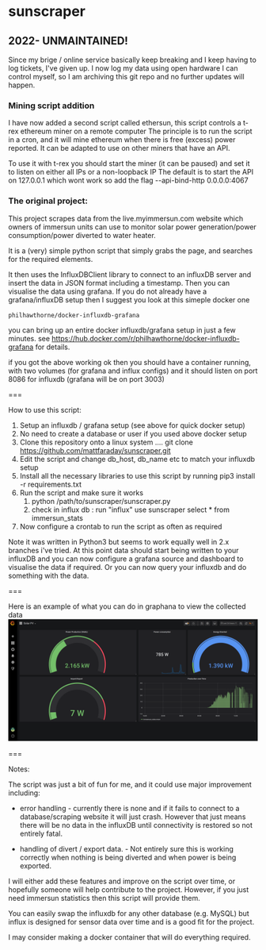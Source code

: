 # sunscraper


## 2022- UNMAINTAINED!

Since my brige / online service basically keep breaking and I keep having to log tickets, I've given up. 
I now log my data using open hardware I can control myself, so I am archiving this git repo and no further updates will happen.





### Mining script addition

I have now added a second script called ethersun, this script controls a t-rex ethereum miner on a remote computer 
The principle is to run the script in a cron, and it will mine ethereum when there is free (excess) power reported. 
It can be adapted to use on other miners that have an API. 

To use it with t-rex you should start the miner (it can be paused) and set it to listen on either all IPs or a non-loopback IP 
The default is to start the API on 127.0.0.1 which wont work so add the flag --api-bind-http 0.0.0.0:4067 


### The original project: 


This project scrapes data from the live.myimmersun.com website which owners of immersun units 
can use to monitor solar power generation/power consumption/power diverted to water heater. 

It is a (very) simple python script that simply grabs the page, and searches for the required
elements. 

It then uses the InfluxDBClient library to connect to an influxDB server and insert the data
in JSON format including a timestamp. Then you can visualise the data using grafana. If you 
do not already have a grafana/influxDB setup then I suggest you look at this simeple docker
one

	philhawthorne/docker-influxdb-grafana

you can bring up an entire docker influxdb/grafana setup in just a few minutes.
see https://hub.docker.com/r/philhawthorne/docker-influxdb-grafana for details. 

if you got the above working ok then you should have a container running, with two volumes (for grafana and influx configs) 
and it should listen on port 8086 for influxdb (grafana will be on port 3003)

===

How to use this script: 

1. Setup an influxdb / grafana setup (see above for quick docker setup) 
2. No need to create a database or user if you used above docker setup
3. Clone this repository onto a linux system .... git clone https://github.com/mattfaraday/sunscraper.git
4. Edit the script and change db_host, db_name etc to match your influxdb setup
5. Install all the necessary libraries to use this script by running   pip3 install -r requirements.txt 
6. Run the script and make sure it works 
   1. python /path/to/sunscraper/sunscraper.py 
   2. check in influx db :
      run "influx"
      use sunscraper
      select * from immersun_stats
7. Now configure a crontab to run the script as often as required

Note it was written in Python3 but seems to work equally well in 2.x branches i've tried. 
At this point data should start being written to your influxDB and you can now configure a grafana source
and dashboard to visualise the data if required. Or you can now query your influxdb and do something with
the data.

===

Here is an example of what you can do in graphana to view the collected data
![graphana](graphed.png)

===

Notes: 

The script was just a bit of fun for me, and it could use major improvement including:

* error handling - currently there is none and if it fails to connect to a database/scraping website
it will just crash. However that just means there will be no data in the influxDB until connectivity
is restored so not entirely fatal. 

* handling of divert / export data. - Not entirely sure this is working correctly when nothing is being
diverted and when power is being exported. 

I will either add these features and improve on the script over time, or hopefully someone will 
help contribute to the project. However, if you just need immersun statistics then this script will
provide them. 

You can easily swap the influxdb for any other database (e.g. MySQL) but influx is designed for sensor data
over time and is a good fit for the project. 


I may consider making a docker container that will do everything required.

